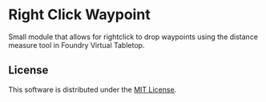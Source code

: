 # Right Click Waypoint

Small module that allows for rightclick to drop waypoints using the distance measure tool in Foundry Virtual Tabletop.

## License

This software is distributed under the [MIT License](./LICENSE).
